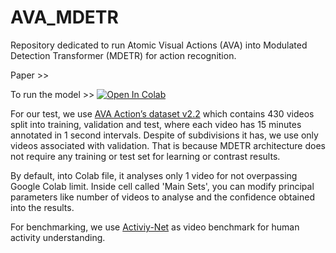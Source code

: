 # AVA_MDETR
Repository dedicated to run Atomic Visual Actions (AVA) into Modulated Detection Transformer (MDETR) for action recognition.

Paper >> 

To run the model >> [![Open In Colab](https://colab.research.google.com/assets/colab-badge.svg)](https://colab.research.google.com/github/BHI-Research/AVA_MDETR/blob/main/examples/AVA_MDETR.ipynb)

For our test, we use [AVA Action’s dataset v2.2](https://research.google.com/ava/index.html) which contains 430 videos split into training, validation and test, where each video has 15 minutes annotated in 1 second intervals. Despite of subdivisions it has, we use only videos associated with validation. That is because MDETR architecture does not require any training or test set for learning or contrast results.

By default, into Colab file, it analyses only 1 video for not overpassing Google Colab limit. Inside cell called 'Main Sets', you can modify principal parameters like number of videos to analyse and the confidence obtained into the results.

For benchmarking, we use [Activiy-Net](https://github.com/activitynet/ActivityNet) as video benchmark for human activity understanding. 